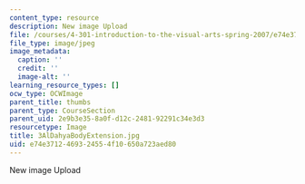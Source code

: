 ```yaml
---
content_type: resource
description: New image Upload
file: /courses/4-301-introduction-to-the-visual-arts-spring-2007/e74e3712469324554f10650a723aed80_3AlDahyaBodyExtension.jpg
file_type: image/jpeg
image_metadata:
  caption: ''
  credit: ''
  image-alt: ''
learning_resource_types: []
ocw_type: OCWImage
parent_title: thumbs
parent_type: CourseSection
parent_uid: 2e9b3e35-8a0f-d12c-2481-92291c34e3d3
resourcetype: Image
title: 3AlDahyaBodyExtension.jpg
uid: e74e3712-4693-2455-4f10-650a723aed80
---
```

New image Upload


